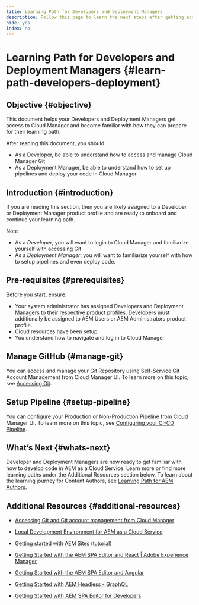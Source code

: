 ```yaml
---
title: Learning Path for Developers and Deployment Managers
description: Follow this page to learn the next steps after getting access, if you are a Developer or a Deployment Manager
hide: yes
index: no
---
```

# Learning Path for Developers and Deployment Managers {#learn-path-developers-deployment}

## Objective {#objective}

This document helps your Developers and Deployment Managers get access to Cloud Manager and become familiar with how they can prepare for their learning path. 

After reading this document, you should:

* As a Developer, be able to understand how to access and manage Cloud Manager Git
* As a Deployment Manager, be able to understand how to set up pipelines and deploy your code in Cloud Manager 

## Introduction {#introduction}

If you are reading this section, then you are likely assigned to a Developer or Deployment Manager product profile and are ready to onboard and continue your learning path. 

>[!NOTE]
>* As a *Developer*, you will want to login to Cloud Manager and familiarize yourself with accessing Git. 
>* As a *Deployment Manager*, you will want to familiarize yourself with how to setup pipelines and even deploy code.

## Pre-requisites {#prerequisites}

Before you start, ensure:
 
* Your system administrator has assigned Developers and Deployment Managers to their respective product profiles. Developers must additionally be assigned to AEM Users or AEM Administrators product profile.
* Cloud resources have been setup.
* You understand how to navigate and log in to Cloud Manager

## Manage GitHub {#manage-git}

You can access and manage your Git Repository using Self-Service Git Account Management from Cloud Manager UI.
To learn more on this topic, see [Accessing Git](https://experienceleague.adobe.com/docs/experience-manager-cloud-service/implementing/managing-code/accessing-git.html?lang=en). 

## Setup Pipeline {#setup-pipeline}

You can configure your Production or Non-Production Pipeline from Cloud Manager UI.
To learn more on this topic, see [Configuring your CI-CD Pipeline](https://experienceleague.adobe.com/docs/experience-manager-cloud-service/implementing/using-cloud-manager/configure-pipeline.html?lang=en).

## What’s Next {#whats-next}

Developer and Deployment Managers are now ready to get familiar with how to develop code in AEM as a Cloud Service. Learn more or find more learning paths under the Additional Resources section below. To learn about the learning journey for Content Authors, see [Learning Path for AEM Authors](/help/onboarding/onboarding-journey/learning-path-aem-users.md).

## Additional Resources {#additional-resources}

* [Accessing Git and Git account management from Cloud Manager](https://experienceleague.adobe.com/docs/experience-manager-cloud-service/implementing/managing-code/accessing-git.html?lang=en)

* [Local Development Environment for AEM as a Cloud Service](https://experienceleague.adobe.com/docs/experience-manager-learn/cloud-service/local-development-environment-set-up/overview.html)

* [Getting started with AEM Sites (tutorial)](https://experienceleague.adobe.com/docs/experience-manager-learn/getting-started-wknd-tutorial-develop/overview.html)

* [Getting Started with the AEM SPA Editor and React | Adobe Experience Manager](https://experienceleague.adobe.com/docs/experience-manager-learn/getting-started-with-aem-headless/spa-editor/react/overview.html?lang=en)

* [Getting Started with the AEM SPA Editor and Angular](https://experienceleague.adobe.com/docs/experience-manager-learn/getting-started-with-aem-headless/spa-editor/angular/overview.html?lang=en)

* [Getting Started with AEM Headless - GraphQL](https://experienceleague.adobe.com/docs/experience-manager-learn/getting-started-with-aem-headless/graphql/overview.html?lang=en)

* [Getting Started with AEM SPA Editor for Developers](https://experienceleague.adobe.com/?Solution=Experience+Manager&Solution=Experience+Manager+Sites&Solution=Experience+Manager+Forms&Solution=Experience+Manager+Screens#courses)


